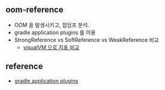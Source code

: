 ## oom-reference
* OOM 을 발생시키고, 힙덤프 분석.
* gradle application plugins 를 이용
* StrongReference vs SoftReference vs WeakReference 비교
  * [visualVM 으로 지표 비교](./README-visualvm.md)

## reference
* [gradle application plugins](https://docs.gradle.org/current/userguide/application_plugin.html)

